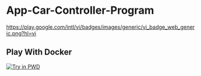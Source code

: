 # App-Car-Controller-Program
https://play.google.com/intl/vi/badges/images/generic/vi_badge_web_generic.png?hl=vi

## Play With Docker

[![Try in PWD](https://play.google.com/intl/vi/badges/images/generic/vi_badge_web_generic.png?hl=vi)](https://play.google.com/store/apps/details?id=bao.bon.wificar&fbclid=IwAR3YgmXNkmku0ASb8SiB5wBRETRY7DuGUuZAwhAd36Q5YIzrs3mkmLCsAxM)
